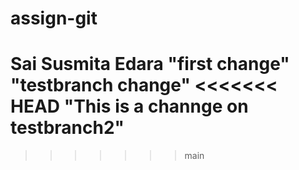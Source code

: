 # assign-git
Sai Susmita Edara
"first change"
"testbranch change"
<<<<<<< HEAD
"This is a channge on testbranch2"
=======
>>>>>>> main
